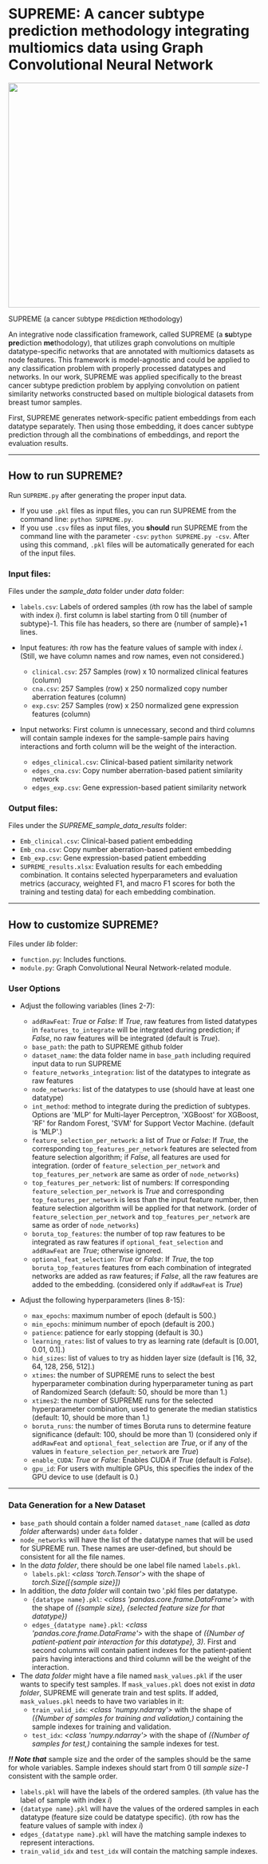 # SUPREME: A cancer subtype prediction methodology integrating multiomics data using Graph Convolutional Neural Network

 <img src="https://ziynetnesibe.com/wp-content/uploads/2022/07/Figure1-2.png" width="800" height="450" />
 <!-- ![SUPREME pipeline]  -->
 
SUPREME (a cancer `SU`btype `PRE`diction `ME`thodology)

An integrative node classification framework, called SUPREME (a **su**btype **pre**diction **me**thodology), that utilizes graph convolutions on multiple datatype-specific networks that are annotated with multiomics datasets as node features. This framework is model-agnostic and could be applied to any classification problem with properly processed datatypes and networks. In our work, SUPREME was applied specifically to the breast cancer subtype prediction problem by applying convolution on patient similarity networks constructed based on multiple biological datasets from breast tumor samples.

First, SUPREME generates network-specific patient embeddings from each datatype separately. Then using those embedding, it does cancer subtype prediction through all the combinations of embeddings, and report the evaluation results.

---

## How to run SUPREME?

Run `SUPREME.py` after generating the proper input data.
- If you use `.pkl` files as input files, you can run SUPREME from the command line: `python SUPREME.py`.
- If you use `.csv` files as input files, you **should** run SUPREME from the command line with the parameter `-csv`: `python SUPREME.py -csv`. After using this command, `.pkl` files will be automatically generated for each of the input files.

### Input files: 
Files under the *sample_data* folder under *data* folder: 
- `labels.csv`: Labels of ordered samples (*i*th row has the label of sample with index *i*). first column is label starting from 0 till {number of subtype}-1. This file has headers, so there are {number of sample}+1 lines. 
- Input features: *i*th row has the feature values of sample with index *i*. (Still, we have column names and row names, even not considered.)
  - `clinical.csv`: 257 Samples (row) x 10 normalized clinical features (column)
  - `cna.csv`: 257 Samples (row) x 250 normalized copy number aberration features (column)
  - `exp.csv`: 257 Samples (row) x 250 normalized gene expression features (column)

- Input networks: First column is unnecessary, second and third columns will contain sample indexes for the sample-sample pairs having interactions and forth column will be the weight of the interaction.
  - `edges_clinical.csv`: Clinical-based patient similarity network 
  - `edges_cna.csv`: Copy number aberration-based patient similarity network
  - `edges_exp.csv`: Gene expression-based patient similarity network

### Output files:
Files under the *SUPREME_sample_data_results* folder:
- `Emb_clinical.csv`: Clinical-based patient embedding
- `Emb_cna.csv`: Copy number aberration-based patient embedding
- `Emb_exp.csv`: Gene expression-based patient embedding
- `SUPREME_results.xlsx`: Evaluation results for each embedding combination. It contains selected hyperparameters and evaluation metrics (accuracy, weighted F1, and macro F1 scores for both the training and testing data) for each embedding combination.
---

## How to customize SUPREME?

Files under *lib* folder:
- `function.py`: Includes functions.
- `module.py`: Graph Convolutional Neural Network-related module.

### User Options

- Adjust the following variables (lines 2-7):
  - `addRawFeat`: *True* or *False*: If *True*, raw features from listed datatypes in `features_to_integrate` will be integrated during prediction; if *False*, no raw features will be integrated (default is *True*). 
  - `base_path`: the path to SUPREME github folder
  - `dataset_name`: the data folder name in `base_path` including required input data to run SUPREME
  - `feature_networks_integration`: list of the datatypes to integrate as raw features
  - `node_networks`: list of the datatypes to use (should have at least one datatype)
  - `int_method`: method to integrate during the prediction of subtypes. Options are 'MLP' for Multi-layer Perceptron, 'XGBoost' for XGBoost, 'RF' for Random Forest, 'SVM' for Support Vector Machine. (default is 'MLP'.)
  - `feature_selection_per_network`: a list of *True* or *False*: If *True*, the corresponding `top_features_per_network` features are selected from feature selection algorithm; if *False*, all features are used for integration. (order of `feature_selection_per_network` and `top_features_per_network` are same as order of `node_networks`)
  - `top_features_per_network`: list of numbers: If corresponding `feature_selection_per_network` is *True* and corresponding `top_features_per_network` is less than the input feature number, then feature selection algorithm will be applied for that network. (order of `feature_selection_per_network` and `top_features_per_network` are same as order of `node_networks`)
  - `boruta_top_features`: the number of top raw features to be integrated as raw features if `optional_feat_selection` and `addRawFeat` are *True*; otherwise ignored.
  - `optional_feat_selection`: *True* or *False*: If *True*, the top `boruta_top_features` features from each combination of integrated networks are added as raw features; if *False*, all the raw features are added to the embedding. (considered only if `addRawFeat` is *True*)
  
- Adjust the following hyperparameters (lines 8-15):
  - `max_epochs`: maximum number of epoch (default is 500.)
  - `min_epochs`: minimum number of epoch (default is 200.)
  - `patience`: patience for early stopping (default is 30.)
  - `learning_rates`: list of values to try as learning rate (default is [0.001, 0.01, 0.1].)
  - `hid_sizes`: list of values to try as hidden layer size (default is [16, 32, 64, 128, 256, 512].)
  - `xtimes`: the number of SUPREME runs to select the best hyperparameter combination during hyperparameter tuning as part of Randomized Search (default: 50, should be more than 1.)
  - `xtimes2`: the number of SUPREME runs for the selected hyperparameter combination, used to generate the median statistics (default: 10, should be more than 1.) 
  - `boruta_runs`: the number of times Boruta runs to determine feature significance (default: 100, should be more than 1) (considered only if `addRawFeat` and `optional_feat_selection` are *True*, or if any of the values in `feature_selection_per_network` are *True*)
  - `enable_CUDA`: *True* or *False*: Enables CUDA if *True* (default is *False*).
  - `gpu_id`: For users with multiple GPUs, this specifies the index of the GPU device to use (default is 0.)

---

### Data Generation for a New Dataset
- `base_path` should contain a folder named `dataset_name` (called as *data folder* afterwards) under `data` folder . 
- `node_networks` will have the list of the datatype names that will be used for SUPREME run. These names are user-defined, but should be consistent for all the file names.
- In the *data folder*, there should be one label file named `labels.pkl`. 
  - `labels.pkl`: *<class 'torch.Tensor'>* with the shape of *torch.Size([{*sample size*}])*
- In addition, the *data folder* will contain two '.pkl files per datatype. 
  - `{datatype name}.pkl`: *<class 'pandas.core.frame.DataFrame'>* with the shape of *({sample size}, {selected feature size for that datatype})*
  - `edges_{datatype name}.pkl`: *<class 'pandas.core.frame.DataFrame'>* with the shape of *({Number of patient-patient pair interaction for this datatype}, 3)*. First and second columns will contain patient indexes for the patient-patient pairs having interactions and third column will be the weight of the interaction.
- The *data folder* might have a file named `mask_values.pkl` if the user wants to specify test samples. If `mask_values.pkl` does not exist in *data folder*, SUPREME will generate train and test splits. If added, `mask_values.pkl` needs to have two variables in it:
  - `train_valid_idx`: *<class 'numpy.ndarray'>* with the shape of *({Number of samples for training and validation,)* containing the sample indexes for training and validation.
  - `test_idx`: *<class 'numpy.ndarray'>* with the shape of *({Number of samples for test,)* containing the sample indexes for test.
 
 

***!! Note that*** sample size and the order of the samples should be the same for whole variables. Sample indexes should start from 0 till *sample size-1* consistent with the sample order.  
- `labels.pkl` will have the labels of the ordered samples. (*i*th value has the label of sample with index *i*)  
- `{datatype name}.pkl` will have the values of the ordered samples in each datatype (feature size could be datatype specific). (*i*th row has the feature values of sample with index *i*)  
- `edges_{datatype name}.pkl` will have the matching sample indexes to represent interactions.  
- `train_valid_idx` and `test_idx` will contain the matching sample indexes.
